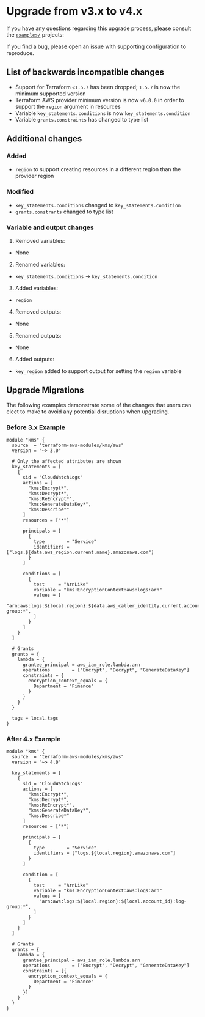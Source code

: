 # Upgrade from v3.x to v4.x

If you have any questions regarding this upgrade process, please consult the [`examples/`](https://github.com/terraform-aws-modules/terraform-aws-kms/tree/master/examples) projects:

If you find a bug, please open an issue with supporting configuration to reproduce.

## List of backwards incompatible changes

- Support for Terraform `<1.5.7` has been dropped; `1.5.7` is now the minimum supported version
- Terraform AWS provider minimum version is now `v6.0.0` in order to support the `region` argument in resources
- Variable `key_statements.conditions` is now `key_statements.condition`
- Variable `grants.constraints` has changed to type list

## Additional changes

### Added

- `region` to support creating resources in a different region than the provider region

### Modified

- `key_statements.conditions` changed to `key_statements.condition`
- `grants.constrants` changed to type list

### Variable and output changes

1. Removed variables:

  - None

2. Renamed variables:

  - `key_statements.conditions` -> `key_statements.condition`

3. Added variables:

  - `region`

4. Removed outputs:

  - None

5. Renamed outputs:

  - None

6. Added outputs:

  - `key_region` added to support output for setting the `region` variable

## Upgrade Migrations

The following examples demonstrate some of the changes that users can elect to make to avoid any potential disruptions when upgrading.

### Before 3.x Example

```hcl
module "kms" {
  source  = "terraform-aws-modules/kms/aws"
  version = "~> 3.0"

  # Only the affected attributes are shown
  key_statements = [
    {
      sid = "CloudWatchLogs"
      actions = [
        "kms:Encrypt*",
        "kms:Decrypt*",
        "kms:ReEncrypt*",
        "kms:GenerateDataKey*",
        "kms:Describe*"
      ]
      resources = ["*"]

      principals = [
        {
          type        = "Service"
          identifiers = ["logs.${data.aws_region.current.name}.amazonaws.com"]
        }
      ]

      conditions = [
        {
          test     = "ArnLike"
          variable = "kms:EncryptionContext:aws:logs:arn"
          values = [
            "arn:aws:logs:${local.region}:${data.aws_caller_identity.current.account_id}:log-group:*",
          ]
        }
      ]
    }
  ]

  # Grants
  grants = {
    lambda = {
      grantee_principal = aws_iam_role.lambda.arn
      operations        = ["Encrypt", "Decrypt", "GenerateDataKey"]
      constraints = {
        encryption_context_equals = {
          Department = "Finance"
        }
      }
    }
  }

  tags = local.tags
}
```

### After 4.x Example

```hcl
module "kms" {
  source  = "terraform-aws-modules/kms/aws"
  version = "~> 4.0"

  key_statements = [
    {
      sid = "CloudWatchLogs"
      actions = [
        "kms:Encrypt*",
        "kms:Decrypt*",
        "kms:ReEncrypt*",
        "kms:GenerateDataKey*",
        "kms:Describe*"
      ]
      resources = ["*"]

      principals = [
        {
          type        = "Service"
          identifiers = ["logs.${local.region}.amazonaws.com"]
        }
      ]

      condition = [
        {
          test     = "ArnLike"
          variable = "kms:EncryptionContext:aws:logs:arn"
          values = [
            "arn:aws:logs:${local.region}:${local.account_id}:log-group:*",
          ]
        }
      ]
    }
  ]

  # Grants
  grants = {
    lambda = {
      grantee_principal = aws_iam_role.lambda.arn
      operations        = ["Encrypt", "Decrypt", "GenerateDataKey"]
      constraints = [{
        encryption_context_equals = {
          Department = "Finance"
        }
      }]
    }
  }
}
```
